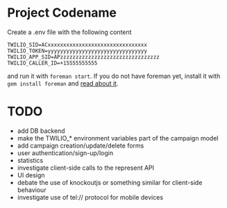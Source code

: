 # Project Codename

Create a .env file with the following content

    TWILIO_SID=ACxxxxxxxxxxxxxxxxxxxxxxxxxxxxxxxx
    TWILIO_TOKEN=yyyyyyyyyyyyyyyyyyyyyyyyyyyyyyyy
    TWILIO_APP_SID=APzzzzzzzzzzzzzzzzzzzzzzzzzzzzzzzz
    TWILIO_CALLER_ID=+15555555555

and run it with <code>foreman start</code>. If you do not have foreman yet,
install it with <code>gem install foreman</code> and
[read about it](https://github.com/ddollar/foreman).

# TODO

- add DB backend
- make the TWILIO_* environment variables part of the campaign model
- add campaign creation/update/delete forms
- user authentication/sign-up/login
- statistics
- investigate client-side calls to the represent API
- UI design
- debate the use of knockoutjs or something similar for client-side behaviour
- investigate use of tel:// protocol for mobile devices
